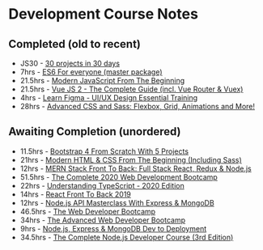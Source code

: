 # Development Course Notes

## Completed (old to recent)

- JS30 - [30 projects in 30 days](https://javascript30.com/)
- 7hrs - [ES6 For everyone (master package)](https://es6.io/)
- 21.5hrs - [Modern JavaScript From The Beginning](https://www.udemy.com/course/modern-javascript-from-the-beginning/)
- 21.5hrs - [Vue JS 2 - The Complete Guide (incl. Vue Router & Vuex)](https://www.udemy.com/course/vuejs-2-the-complete-guide/)
- 4hrs - [Learn Figma - UI/UX Design Essential Training](https://www.udemy.com/course/learn-figma/)
- 28hrs - [Advanced CSS and Sass: Flexbox, Grid, Animations and More!](https://www.udemy.com/course/advanced-css-and-sass/)

## Awaiting Completion (unordered)

- 11.5hrs - [Bootstrap 4 From Scratch With 5 Projects](https://www.udemy.com/course/bootstrap-4-from-scratch-with-5-projects/)
- 21hrs - [Modern HTML & CSS From The Beginning (Including Sass)](https://www.udemy.com/course/modern-html-css-from-the-beginning/)
- 12hrs - [MERN Stack Front To Back: Full Stack React, Redux & Node.js](https://www.udemy.com/course/mern-stack-front-to-back/)
- 51.5hrs - [The Complete 2020 Web Development Bootcamp](https://www.udemy.com/course/the-complete-web-development-bootcamp/)
- 22hrs - [Understanding TypeScript - 2020 Edition](https://www.udemy.com/course/understanding-typescript/)
- 14hrs - [React Front To Back 2019](https://www.udemy.com/course/modern-react-front-to-back/)
- 12hrs - [Node.js API Masterclass With Express & MongoDB](https://www.udemy.com/course/nodejs-api-masterclass/)
- 46.5hrs - [The Web Developer Bootcamp](https://www.udemy.com/course/the-web-developer-bootcamp/)
- 34hrs - [The Advanced Web Developer Bootcamp](https://www.udemy.com/course/the-advanced-web-developer-bootcamp/)
- 9hrs - [Node.js, Express & MongoDB Dev to Deployment](https://www.udemy.com/course/draft/1358300/)
- 34.5hrs - [The Complete Node.js Developer Course (3rd Edition)](https://www.udemy.com/course/the-complete-nodejs-developer-course-2/)
